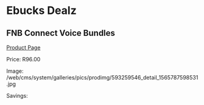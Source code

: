 
# Ebucks Dealz
## FNB Connect Voice Bundles
[Product Page](https://www.ebucks.com/web/shop/productSelected.do?prodId=593259546&catId=300)

Price: R96.00

Image: /web/cms/system/galleries/pics/prodimg/593259546_detail_1565787598531.jpg

Savings: 


	